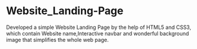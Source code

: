# Website_Landing-Page
Developed a simple Website Landing Page by the help of HTML5 and CSS3, which contain Website name,Interactive navbar  and wonderful background image that simplifies the whole web page.
